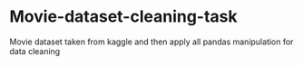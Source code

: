 # Movie-dataset-cleaning-task
Movie dataset taken from kaggle and then apply all pandas manipulation for data cleaning
